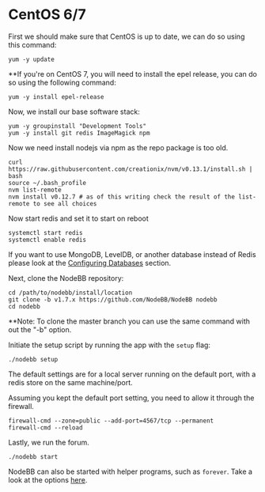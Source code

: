 CentOS 6/7
==========

First we should make sure that CentOS is up to date, we can do so using
this command:

```
yum -y update
```

\*\*If you're on CentOS 7, you will need to install the epel release, you
can do so using the following command:

```
yum -y install epel-release
```

Now, we install our base software stack:

```
yum -y groupinstall "Development Tools"
yum -y install git redis ImageMagick npm
```

Now we need install nodejs via npm as the repo package is too old.

```
curl https://raw.githubusercontent.com/creationix/nvm/v0.13.1/install.sh | bash
source ~/.bash_profile
nvm list-remote
nvm install v0.12.7 # as of this writing check the result of the list-remote to see all choices
```

Now start redis and set it to start on reboot

```
systemctl start redis
systemctl enable redis
```

If you want to use MongoDB, LevelDB, or another database instead of
Redis please look at the
[Configuring Databases](../../configuring/databases) section.

Next, clone the NodeBB repository:

```
cd /path/to/nodebb/install/location
git clone -b v1.7.x https://github.com/NodeBB/NodeBB nodebb
cd nodebb
```

\*\*Note: To clone the master branch you can use the same command with
out the "-b" option.

Initiate the setup script by running the app with the `setup` flag:

```
./nodebb setup
```

The default settings are for a local server running on the default port,
with a redis store on the same machine/port.

Assuming you kept the default port setting, you need to allow it through
the firewall.

```
firewall-cmd --zone=public --add-port=4567/tcp --permanent
firewall-cmd --reload
```

Lastly, we run the forum.

```
./nodebb start
```

NodeBB can also be started with helper programs, such as `forever`.
Take a look at the options [here](../../running/index).

